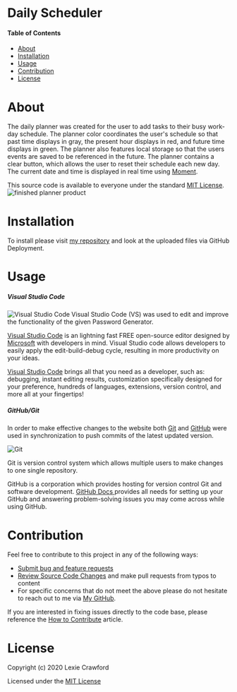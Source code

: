 # Daily Scheduler
#### Table of Contents
* [About](#About)
* [Installation](#Installation)
* [Usage](#Usage)
* [Contribution](#Contribution)
* [License](#License)

# About
The daily planner was created for the user to add tasks to their busy work-day schedule. The planner color coordinates the user's schedule so that past time displays in gray, the present hour displays in red, and future time displays in green. The planner also features local storage so that the users events are saved to be referenced in the future. The planner contains a clear button, which allows the user to reset their schedule each new day. The current date and time is displayed in real time using [Moment](momentjs.com).

This source code is available to everyone under the standard [MIT License](https://github.com/microsoft/vscode/blob/master/LICENSE.txt).
![finished planner product](file:///C:\Users\lexc2\OneDrive\Desktop\Homework\Planner\assets\plannerpic.JPG)

# Installation
To install please visit [my repository](https://github.com/lexcraw4d/Day-Planner) and look at the uploaded files via GitHub Deployment.

# Usage
##### Visual Studio Code
![Visual Studio Code](file:///C:\Users\lexc2\OneDrive\Desktop\Homework\Planner\assets\VSC.jpg)
Visual Studio Code (VS) was used to edit and improve the functionality of the given Password Generator. 

[Visual Studio Code](https://code.visualstudio.com/) is an lightning fast FREE open-source editor designed by [Microsoft](https://www.microsoft.com/en-us/) with developers in mind. Visual Studio code allows developers to easily apply the edit-build-debug cycle, resulting in more productivity on your ideas.

[Visual Studio Code](https://code.visualstudio.com/) brings all that you need as a developer, such as: debugging, instant editing results, customization specifically designed for your preference, hundreds of languages, extensions, version control, and more all at your fingertips!


##### GitHub/Git

In order to make effective changes to the website both [Git](https://gitforwindows.org/) and [GitHub](https://github.com/) were used in synchronization to push commits of the latest updated version. 

![Git](file:///C:\Users\lexc2\OneDrive\Desktop\Homework\Planner\assets\githubgitbash.png)


Git is version control system which allows multiple users to make changes to one single repository.

GitHub is a corporation which provides hosting for version control Git and software development. [GitHub Docs ](https://docs.github.com/en/free-pro-team@latest/github/setting-up-and-managing-your-github-user-account/managing-user-account-settings) provides all needs for setting up your GitHub and answering problem-solving issues you may come across while using GitHub.


# Contribution
Feel free to contribute to this project in any of the following ways: 
* [Submit bug and feature requests](https://github.com/lexcraw4d/Day-Planner/issues)
* [Review Source Code Changes](https://github.com/lexcraw4d/Day-Planner/pulls) and make pull requests from typos to content
* For specific concerns that do not meet the above please do not hesitate to reach out to me via [My GitHub](https://github.com/lexcraw4d).

If you are interested in fixing issues directly to the code base, please reference the [How to Contribute](https://github.com/microsoft/vscode/wiki/How-to-Contribute) article.

# License

Copyright (c) 2020 Lexie Crawford

Licensed under the [MIT License](https://github.com/lexcraw4d/SEO/blob/master/LICENSE)

